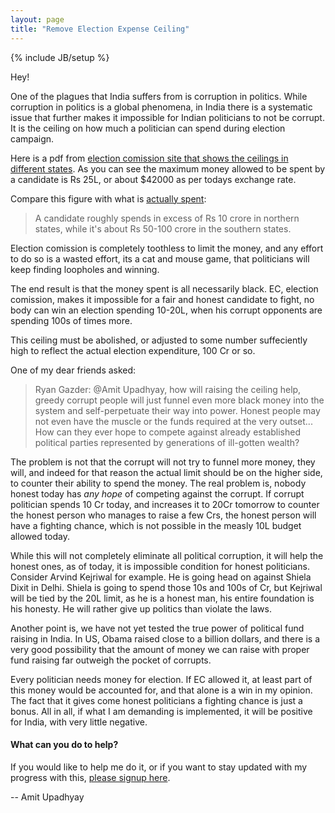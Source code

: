 ```yaml
---
layout: page
title: "Remove Election Expense Ceiling"
---
```

{% include JB/setup %}

Hey!

One of the plagues that India suffers from is corruption in politics. While
corruption in politics is a global phenomena, in India there is a systematic
issue that further makes it impossible for Indian politicians to not be
corrupt. It is the ceiling on how much a politician can spend during election
campaign.

Here is a pdf from [election comission site that shows the ceilings in
different
states](http://eci.nic.in/eci_main/mis-Political_Parties/Election_Expenses/LimiOfElectionExpenses.pdf).
As you can see the maximum money allowed to be spent by a candidate is Rs 25L,
or about $42000 as per todays exchange rate.

Compare this figure with what is [actually
spent](http://www.deccanchronicle.com/130704/commentary-op-ed/commentary/dc-debate-false-ceiling):

> A candidate roughly spends in excess of Rs 10 crore in northern states, while
> it's about Rs 50-100 crore in the southern states.

Election comission is completely toothless to limit the money, and any effort
to do so is a wasted effort, its a cat and mouse game, that politicians will
keep finding loopholes and winning.

The end result is that the money spent is all necessarily black. EC, election
comission, makes it impossible for a fair and honest candidate to fight, no
body can win an election spending 10-20L, when his corrupt opponents are
spending 100s of times more.

This ceiling must be abolished, or adjusted to some number suffeciently high to
reflect the actual election expenditure, 100 Cr or so.

One of my dear friends asked:

> Ryan Gazder: @Amit Upadhyay, how will raising the ceiling help, greedy
> corrupt people will just funnel even more black money into the system and
> self-perpetuate their way into power. Honest people may not even have the
> muscle or the funds required at the very outset... How can they ever hope to
> compete against already established political parties represented by
> generations of ill-gotten wealth?

The problem is not that the corrupt will not try to funnel more money, they
will, and indeed for that reason the actual limit should be on the higher side,
to counter their ability to spend the money. The real problem is, nobody honest
today has *any hope* of competing against the corrupt. If corrupt politician
spends 10 Cr today, and increases it to 20Cr tomorrow to counter the honest
person who manages to raise a few Crs, the honest person will have a fighting
chance, which is not possible in the measly 10L budget allowed today.

While this will not completely eliminate all political corruption, it will help
the honest ones, as of today, it is impossible condition for honest
politicians. Consider Arvind Kejriwal for example. He is going head on against
Shiela Dixit in Delhi. Shiela is going to spend those 10s and 100s of Cr, but
Kejriwal will be tied by the 20L limit, as he is a honest man, his entire
foundation is his honesty. He will rather give up politics than violate the
laws.

Another point is, we have not yet tested the true power of political fund
raising in India. In US, Obama raised close to a billion dollars, and there is
a very good possibility that the amount of money we can raise with proper fund
raising far outweigh the pocket of corrupts.

Every politician needs money for election. If EC allowed it, at least part of
this money would be accounted for, and that alone is a win in my opinion. The
fact that it gives come honest politicians a fighting chance is just a bonus.
All in all, if what I am demanding is implemented, it will be positive for
India, with very little negative.

#### What can you do to help?

If you would like to help me do it, or if you want to stay updated with my
progress with this, [please signup here](http://eepurl.com/CMsGv).

-- Amit Upadhyay

